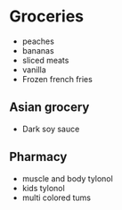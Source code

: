 # Groceries

- peaches
- bananas
- sliced meats
- vanilla
- Frozen french fries

## Asian grocery

- Dark soy sauce

## Pharmacy

- muscle and body tylonol
- kids tylonol
- multi colored tums
